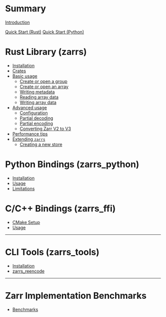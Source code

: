 # Summary

[Introduction](introduction.md)

[Quick Start (Rust)]()
[Quick Start (Python)]()

# Rust Library (zarrs)

- [Installation](installation.md)
- [Crates](crates.md)
- [Basic usage]()
  - [Create or open a group]()
  - [Create or open an array]()
  - [Writing metadata]()
  - [Reading array data]()
  - [Writing array data]()
- [Advanced usage]()
  - [Configuration]()
  - [Partial decoding]()
  - [Partial encoding]()
  - [Converting Zarr V2 to V3]()
- [Performance tips]()
- [Extending `zarrs`]()
  - [Creating a new store]()

# Python Bindings (zarrs_python)

- [Installation]()
- [Usage]()
- [Limitations]()

# C/C++ Bindings (zarrs_ffi)

- [CMake Setup](zarrs_ffi.md)
- [Usage]()

---

# CLI Tools (zarrs_tools)

- [Installation](zarrs_tools.md)
- [zarrs_reencode]()

---

# Zarr Implementation Benchmarks

- [Benchmarks](./zarr_benchmarks/README.md)
